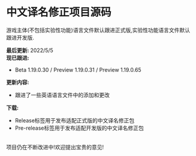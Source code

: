 # 中文译名修正项目源码

游戏主体(不包括实验性功能)语言文件默认跟进正式版,实验性功能语言文件默认跟进开发版.

<b>最后更新: </b>2022/5/5<br>
<b>现已跟进:</b>
- Beta 1.19.0.30 / Preview 1.19.0.31 / Preview 1.19.0.65

<b>更新内容:</b>
- 跟进了一些英语语言文件中的添加和更改

<b>下载:</b>
- Release标签用于发布适配正式版的中文译名修正包
- Pre-release标签用于发布适配开发版的中文译名修正包

<br>
项目仍在不断改进中!欢迎提出宝贵的意见!
